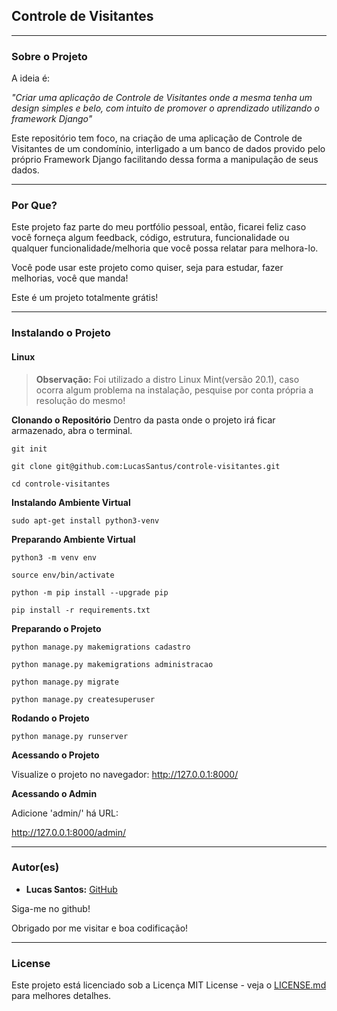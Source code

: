 ## Controle de Visitantes

--------------------------------------------------------------------------------------

### Sobre o Projeto

A ideia é:

_"Criar uma aplicação de Controle de Visitantes onde a mesma tenha um design simples e belo, com intuito de promover o aprendizado utilizando o framework Django"_

Este repositório tem foco, na criação de uma aplicação de Controle de Visitantes de um condomínio, interligado a um banco de dados provido pelo próprio Framework Django facilitando dessa forma a manipulação de seus dados.

--------------------------------------------------------------------------------------

### Por Que?

Este projeto faz parte do meu portfólio pessoal, então, ficarei feliz caso você forneça algum feedback, código, estrutura, funcionalidade ou qualquer funcionalidade/melhoria que você possa relatar para melhora-lo.

Você pode usar este projeto como quiser, seja para estudar, fazer melhorias, você que manda!

Este é um projeto totalmente grátis!

--------------------------------------------------------------------------------------

### Instalando o Projeto

#### Linux

> **Observação:** Foi utilizado a distro Linux Mint(versão 20.1), caso ocorra algum problema na instalação, pesquise por conta própria a resolução do mesmo!

**Clonando o Repositório**
Dentro da pasta onde o projeto irá ficar armazenado, abra o terminal.

```
git init

git clone git@github.com:LucasSantus/controle-visitantes.git

cd controle-visitantes
```

**Instalando Ambiente Virtual**
```
sudo apt-get install python3-venv
```

**Preparando Ambiente Virtual**
```
python3 -m venv env

source env/bin/activate

python -m pip install --upgrade pip

pip install -r requirements.txt
```

**Preparando o Projeto**
```
python manage.py makemigrations cadastro

python manage.py makemigrations administracao

python manage.py migrate

python manage.py createsuperuser
```

**Rodando o Projeto**
```
python manage.py runserver
```

**Acessando o Projeto**

Visualize o projeto no navegador: http://127.0.0.1:8000/

**Acessando o Admin**

Adicione 'admin/' há URL:

http://127.0.0.1:8000/admin/

--------------------------------------------------------------------------------------

### Autor(es)
 
- **Lucas Santos:** [GitHub](https://github.com/LucasSantus)
 
Siga-me no github!

Obrigado por me visitar e boa codificação!

--------------------------------------------------------------------------------------

### License

Este projeto está licenciado sob a Licença MIT License - veja o [LICENSE.md](https://github.com/LucasSantus/controle-visitantes/blob/master/LICENSE) para melhores detalhes.
